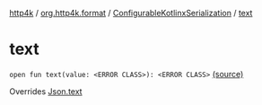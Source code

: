 [http4k](../../index.md) / [org.http4k.format](../index.md) / [ConfigurableKotlinxSerialization](index.md) / [text](./text.md)

# text

`open fun text(value: <ERROR CLASS>): <ERROR CLASS>` [(source)](https://github.com/http4k/http4k/blob/master/http4k-format-kotlinx-serialization/src/main/kotlin/org/http4k/format/ConfigurableKotlinxSerialization.kt#L74)

Overrides [Json.text](../-json/text.md)

